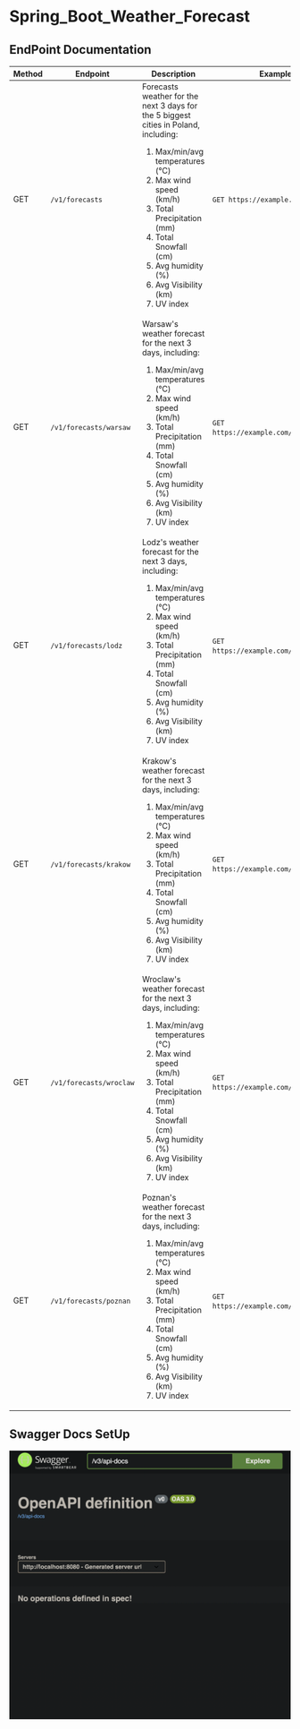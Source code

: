 # Spring_Boot_Weather_Forecast

## EndPoint Documentation

| Method | Endpoint                | Description                                                                                                                                                                                                                                                                                           | Example Request                                |
| ------ | ----------------------- | ----------------------------------------------------------------------------------------------------------------------------------------------------------------------------------------------------------------------------------------------------------------------------------------------------- | ---------------------------------------------- |
| GET    | `/v1/forecasts`         | Forecasts weather for the next 3 days for the 5 biggest cities in Poland, including: <ol><li>Max/min/avg temperatures (°C)</li><li>Max wind speed (km/h)</li><li>Total Precipitation (mm)</li><li>Total Snowfall (cm)</li><li>Avg humidity (%)</li><li>Avg Visibility (km)</li><li>UV index</li></ol> | `GET https://example.com/v1/forecasts`         |
| GET    | `/v1/forecasts/warsaw`  | Warsaw's weather forecast for the next 3 days, including: <ol><li>Max/min/avg temperatures (°C)</li><li>Max wind speed (km/h)</li><li>Total Precipitation (mm)</li><li>Total Snowfall (cm)</li><li>Avg humidity (%)</li><li>Avg Visibility (km)</li><li>UV index</li></ol>                            | `GET https://example.com/v1/forecasts/warsaw`  |
| GET    | `/v1/forecasts/lodz`    | Lodz's weather forecast for the next 3 days, including: <ol><li>Max/min/avg temperatures (°C)</li><li>Max wind speed (km/h)</li><li>Total Precipitation (mm)</li><li>Total Snowfall (cm)</li><li>Avg humidity (%)</li><li>Avg Visibility (km)</li><li>UV index</li></ol>                              | `GET https://example.com/v1/forecasts/lodz`    |
| GET    | `/v1/forecasts/krakow`  | Krakow's weather forecast for the next 3 days, including: <ol><li>Max/min/avg temperatures (°C)</li><li>Max wind speed (km/h)</li><li>Total Precipitation (mm)</li><li>Total Snowfall (cm)</li><li>Avg humidity (%)</li><li>Avg Visibility (km)</li><li>UV index</li></ol>                            | `GET https://example.com/v1/forecasts/krakow`  |
| GET    | `/v1/forecasts/wroclaw` | Wroclaw's weather forecast for the next 3 days, including: <ol><li>Max/min/avg temperatures (°C)</li><li>Max wind speed (km/h)</li><li>Total Precipitation (mm)</li><li>Total Snowfall (cm)</li><li>Avg humidity (%)</li><li>Avg Visibility (km)</li><li>UV index</li></ol>                           | `GET https://example.com/v1/forecasts/wroclaw` |
| GET    | `/v1/forecasts/poznan`  | Poznan's weather forecast for the next 3 days, including: <ol><li>Max/min/avg temperatures (°C)</li><li>Max wind speed (km/h)</li><li>Total Precipitation (mm)</li><li>Total Snowfall (cm)</li><li>Avg humidity (%)</li><li>Avg Visibility (km)</li><li>UV index</li></ol>                            | `GET https://example.com/v1/forecasts/poznan`  |

## Swagger Docs SetUp

![swagger-setup](images/swagger-setup.png)
